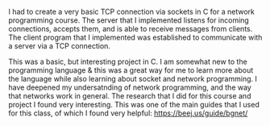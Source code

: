 I had to create a very basic TCP connection via sockets in C for a network programming course. The server that I implemented listens for incoming connections, accepts them, 
and is able to receive messages from clients. The client program that I implemented was established to communicate with a server via a TCP connection. 

This was a basic, but interesting project in C. I am somewhat new to the programming language & this was a great way for me to learn more about the language while also 
learning about socket and network programming. I have deepened my undersatnding of network programming, and the way that networks work in general. The research that I did for 
this course and project I found very interesting. This was one of the main guides that I used for this class, of  which I found very helpful: https://beej.us/guide/bgnet/

